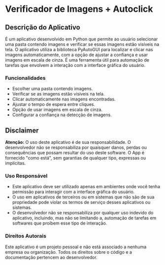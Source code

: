 # Verificador de Imagens + Autoclick

## Descrição do Aplicativo

É um aplicativo desenvolvido em Python que permite ao usuário selecionar uma pasta contendo imagens e verificar se essas imagens estão visíveis na tela. O aplicativo utiliza a biblioteca PyAutoGUI para localizar e clicar nas imagens automaticamente, com a opção de ajustar a confiança e usar imagens em escala de cinza. É uma ferramenta útil para automação de tarefas que envolvem a interação com a interface gráfica do usuário.

### Funcionalidades

- Escolher uma pasta contendo imagens.
- Verificar se as imagens estão visíveis na tela.
- Clicar automaticamente nas imagens encontradas.
- Ajustar o tempo de espera entre cliques.
- Opção de usar imagens em escala de cinza.
- Configurar a confiança na detecção de imagens.

## Disclaimer

**Atenção:** O uso deste aplicativo é de sua responsabilidade. O desenvolvedor não se responsabiliza por quaisquer danos, perdas ou consequências que possam resultar do uso deste software. O App é fornecido "como está", sem garantias de qualquer tipo, expressas ou implícitas.

### Uso Responsável

- Este aplicativo deve ser utilizado apenas em ambientes onde você tenha permissão para interagir com a interface gráfica do usuário.
- O uso em aplicativos de terceiros ou em sistemas que não são de sua propriedade pode violar os termos de serviço desses aplicativos ou sistemas.
- O desenvolvedor não se responsabiliza por qualquer uso indevido do aplicativo, incluindo, mas não se limitando a, automação de tarefas em softwares que proíbem esse tipo de interação.

### Direitos Autorais

Este aplicativo é um projeto pessoal e não está associado a nenhuma empresa ou organização. Todos os direitos sobre o código e a documentação pertencem ao desenvolvedor.
